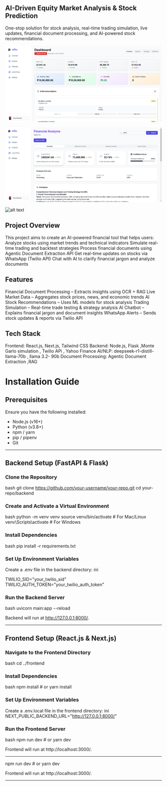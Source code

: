 ## AI-Driven Equity Market Analysis & Stock Prediction
One-stop solution for stock analysis, real-time trading simulation, live updates, financial document processing, and AI-powered stock recommendations.

![alt text](frontend/image.png)

![alt text](frontend/image-1.png)

![alt text]("Screenshot2025-03-02095445.png")

## Project Overview
This project aims to create an AI-powered financial tool that helps users:
Analyze stocks using market trends and technical indicators
Simulate real-time trading and backtest strategies
Process financial documents using Agentic Document Extraction API
Get real-time updates on stocks via WhatsApp (Twilio API)
Chat with AI to clarify financial jargon and analyze documents

## Features
Financial Document Processing – Extracts insights using OCR + RAG
Live Market Data – Aggregates stock prices, news, and economic trends
AI Stock Recommendations – Uses ML models for stock analysis
Trading Simulation – Real-time trade testing & strategy analysis
AI Chatbot – Explains financial jargon and document insights
WhatsApp Alerts – Sends stock updates & reports via Twilio API

## Tech Stack
Frontend:	React.js, Next.js, Tailwind CSS
Backend:	Node.js, Flask ,Monte Garlo simulation , Twilio APi , Yahoo Finance
AI/NLP:	deepseek-r1-distill-llama-70b , llama 3.2- 90b
Document Processing:	Agentic Document Extraction ,RAG

# Installation Guide

## Prerequisites
Ensure you have the following installed:
- Node.js (v16+)
- Python (v3.8+)
- npm / yarn
- pip / pipenv
- Git

---

## Backend Setup (FastAPI & Flask)

### Clone the Repository
bash
git clone https://github.com/your-username/your-repo.git
cd your-repo/backend


### Create and Activate a Virtual Environment
bash
python -m venv venv
source venv/bin/activate  # For Mac/Linux
venv\Scripts\activate    # For Windows


### Install Dependencies
bash
pip install -r requirements.txt


### Set Up Environment Variables
Create a .env file in the backend directory:
ini

TWILIO_SID="your_twilio_sid"
TWILIO_AUTH_TOKEN="your_twilio_auth_token"



### Run the Backend Server
bash
uvicorn main:app --reload


Backend will run at http://127.0.0.1:8000/.

---

## Frontend Setup (React.js & Next.js)

### Navigate to the Frontend Directory
bash
cd ../frontend


### Install Dependencies
bash
npm install  # or yarn install


### Set Up Environment Variables
Create a .env.local file in the frontend directory:
ini
NEXT_PUBLIC_BACKEND_URL="http://127.0.0.1:8000/"


### Run the Frontend Server
bash
npm run dev  # or yarn dev


Frontend will run at http://localhost:3000/.

---
npm run dev  # or yarn dev


Frontend will run at http://localhost:3000/.

---
